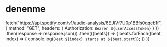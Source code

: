 # denenme
fetch("https://api.spotify.com/v1/audio-analysis/6EJiVf7U0p1BBfs0qqeb1f", {   method: "GET",   headers: {     Authorization: `Bearer ${userAccessToken}`   } }) .then(response => response.json()) .then(({beats}) => {   beats.forEach((beat, index) => {     console.log(`Beat ${index} starts at ${beat.start}`);   }) })
